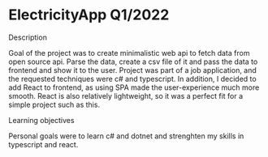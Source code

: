 # ElectricityApp Q1/2022

Description

Goal of the project was to create minimalistic web api to fetch data from open source api. Parse the data, create a csv file of it and pass the data to frontend and show it to the user. Project was part of a job application, and the requested techniques were c# and typescript. In addition, I decided to add React to frontend, as using SPA made the user-experience much more smooth. React is also relatively lightweight, so it was a perfect fit for a simple project such as this.

Learning objectives

Personal goals were to learn c# and dotnet and strenghten my skills in typescript and react.
